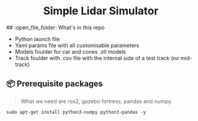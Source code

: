<div align="center">
    <h1>Simple Lidar Simulator</h1>
</div>
## :open_file_folder: What's in this repo

* Python launch file
* Yaml params file with all customisable parameters
* Models foulder for car and cones .stl models
* Track foulder with .csv file with the internal side of a test track (no mid-track)

## :package: Prerequisite packages
> What we need are ros2, gazebo fortress, pandas and numpy.

```commandline
sudo apt-get install python3-numpy python3-pandas -y
```
